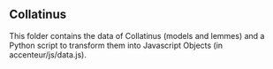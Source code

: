 ## Collatinus

This folder contains the data of Collatinus (models and lemmes) and a Python script to transform them into Javascript Objects (in accenteur/js/data.js).
